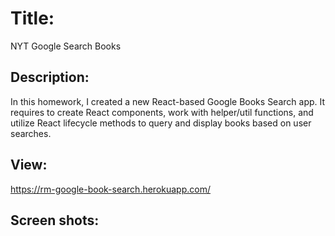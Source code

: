 # Title: 
NYT Google Search Books

## Description:
In this homework, I created a new React-based Google Books Search app. It requires to create React components, work with helper/util functions, and utilize React lifecycle methods to query and display books based on user searches.

## View:
https://rm-google-book-search.herokuapp.com/

## Screen shots:
